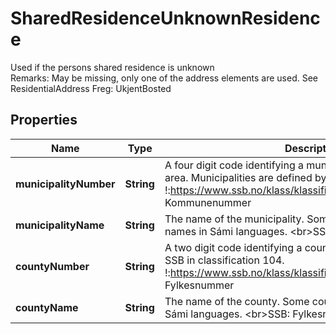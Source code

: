 

# SharedResidenceUnknownResidence

Used if the persons shared residence is unknown  <br>Remarks:   May be missing, only one of the address elements are used. See ResidentialAddress  Freg: UkjentBosted

## Properties

| Name | Type | Description | Notes |
|------------ | ------------- | ------------- | -------------|
|**municipalityNumber** | **String** | A four digit code identifying a municipality or municipality-like area.  Municipalities are defined by SSB in classification 131.  !:https://www.ssb.no/klass/klassifikasjoner/131&lt;br&gt;FREG: Kommunenummer |  [optional] |
|**municipalityName** | **String** | The name of the municipality. Some municipalities also include names in Sámi languages.  &lt;br&gt;SSB: Kommunenavn |  [optional] |
|**countyNumber** | **String** | A two digit code identifying a county.  Counties are defined by SSB in classification 104.  !:https://www.ssb.no/klass/klassifikasjoner/104&lt;br&gt;SSB: Fylkesnummer |  [optional] |
|**countyName** | **String** | The name of the county. Some counties also include names in Sámi languages.  &lt;br&gt;SSB: Fylkesnavn |  [optional] |



